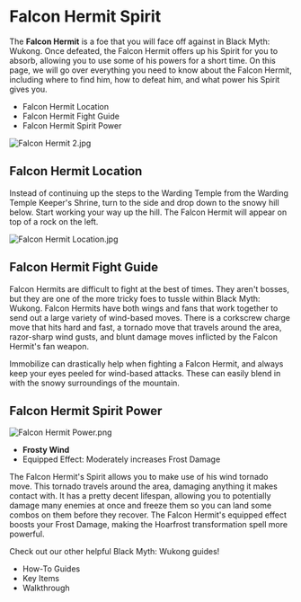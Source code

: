 # Falcon Hermit Spirit

The **Falcon Hermit** is a foe that you will face off against in Black Myth: Wukong. Once defeated, the Falcon Hermit offers up his Spirit for you to absorb, allowing you to use some of his powers for a short time. On this page, we will go over everything you need to know about the Falcon Hermit, including where to find him, how to defeat him, and what power his Spirit gives you. 

  * Falcon Hermit Location
  * Falcon Hermit Fight Guide
  * Falcon Hermit Spirit Power

![Falcon Hermit 2.jpg](https://oyster.ignimgs.com/mediawiki/apis.ign.com/black-myth-wukong/1/15/Falcon_Hermit_2.jpg)

## Falcon Hermit Location

Instead of continuing up the steps to the Warding Temple from the Warding Temple Keeper's Shrine, turn to the side and drop down to the snowy hill below. Start working your way up the hill. The Falcon Hermit will appear on top of a rock on the left. 

![Falcon Hermit Location.jpg](https://oyster.ignimgs.com/mediawiki/apis.ign.com/black-myth-wukong/a/ab/Falcon_Hermit_Location.jpg)

## Falcon Hermit Fight Guide

Falcon Hermits are difficult to fight at the best of times. They aren't bosses, but they are one of the more tricky foes to tussle within Black Myth: Wukong. Falcon Hermits have both wings and fans that work together to send out a large variety of wind-based moves. There is a corkscrew charge move that hits hard and fast, a tornado move that travels around the area, razor-sharp wind gusts, and blunt damage moves inflicted by the Falcon Hermit's fan weapon. 

Immobilize can drastically help when fighting a Falcon Hermit, and always keep your eyes peeled for wind-based attacks. These can easily blend in with the snowy surroundings of the mountain. 

## Falcon Hermit Spirit Power

![Falcon Hermit Power.png](https://oyster.ignimgs.com/mediawiki/apis.ign.com/black-myth-wukong/1/13/Falcon_Hermit_Power.png)

  * **Frosty Wind**
  * Equipped Effect: Moderately increases Frost Damage

The Falcon Hermit's Spirit allows you to make use of his wind tornado move. This tornado travels around the area, damaging anything it makes contact with. It has a pretty decent lifespan, allowing you to potentially damage many enemies at once and freeze them so you can land some combos on them before they recover. The Falcon Hermit's equipped effect boosts your Frost Damage, making the Hoarfrost transformation spell more powerful. 

Check out our other helpful Black Myth: Wukong guides! 

  * How-To Guides
  * Key Items
  * Walkthrough

